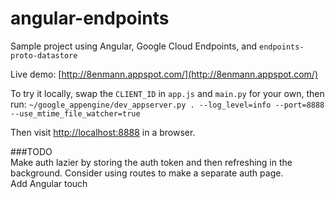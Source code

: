 angular-endpoints
=================

Sample project using Angular, Google Cloud Endpoints, and `endpoints-proto-datastore`

Live demo: [http://8enmann.appspot.com/](http://8enmann.appspot.com/)  

To try it locally, swap the `CLIENT_ID` in `app.js` and `main.py` for your own, then run:
```~/google_appengine/dev_appserver.py . --log_level=info --port=8888 --use_mtime_file_watcher=true```

Then visit [http://localhost:8888](http://localhost:8888) in a browser.

###TODO  
Make auth lazier by storing the auth token and then refreshing in the background. Consider using routes to make a separate auth page.  
Add Angular touch
